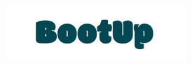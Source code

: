 ![alt text](https://raw.githubusercontent.com/slavnikov/BootUp/master/app/assets/images/logo.jpg "Logo Title Text 1")

